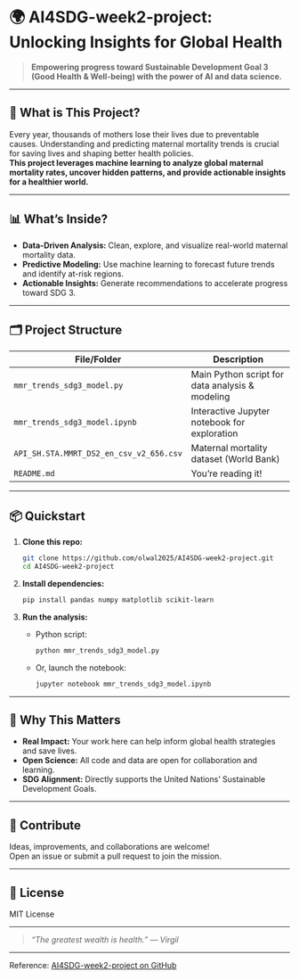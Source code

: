 # 🌍 AI4SDG-week2-project: Unlocking Insights for Global Health

> **Empowering progress toward Sustainable Development Goal 3 (Good Health & Well-being) with the power of AI and data science.**

---

## 🚀 What is This Project?

Every year, thousands of mothers lose their lives due to preventable causes. Understanding and predicting maternal mortality trends is crucial for saving lives and shaping better health policies.  
**This project leverages machine learning to analyze global maternal mortality rates, uncover hidden patterns, and provide actionable insights for a healthier world.**

---

## 📊 What’s Inside?

- **Data-Driven Analysis:** Clean, explore, and visualize real-world maternal mortality data.
- **Predictive Modeling:** Use machine learning to forecast future trends and identify at-risk regions.
- **Actionable Insights:** Generate recommendations to accelerate progress toward SDG 3.

---

## 🗂️ Project Structure

| File/Folder                        | Description                                      |
|------------------------------------|--------------------------------------------------|
| `mmr_trends_sdg3_model.py`         | Main Python script for data analysis & modeling  |
| `mmr_trends_sdg3_model.ipynb`      | Interactive Jupyter notebook for exploration     |
| `API_SH.STA.MMRT_DS2_en_csv_v2_656.csv` | Maternal mortality dataset (World Bank)     |
| `README.md`                        | You’re reading it!                               |

---

## 📦 Quickstart

1. **Clone this repo:**
   ```bash
   git clone https://github.com/olwal2025/AI4SDG-week2-project.git
   cd AI4SDG-week2-project
   ```

2. **Install dependencies:**
   ```bash
   pip install pandas numpy matplotlib scikit-learn
   ```

3. **Run the analysis:**
   - Python script:
     ```bash
     python mmr_trends_sdg3_model.py
     ```
   - Or, launch the notebook:
     ```bash
     jupyter notebook mmr_trends_sdg3_model.ipynb
     ```

---

## 🌟 Why This Matters

- **Real Impact:** Your work here can help inform global health strategies and save lives.
- **Open Science:** All code and data are open for collaboration and learning.
- **SDG Alignment:** Directly supports the United Nations’ Sustainable Development Goals.

---

## 🤝 Contribute

Ideas, improvements, and collaborations are welcome!  
Open an issue or submit a pull request to join the mission.

---

## 📜 License

MIT License

---

> _“The greatest wealth is health.” — Virgil_

---

Reference: [AI4SDG-week2-project on GitHub](https://github.com/olwal2025/AI4SDG-week2-project/tree/main)